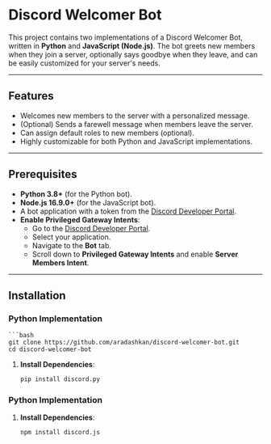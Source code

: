 # Discord Welcomer Bot

This project contains two implementations of a Discord Welcomer Bot, written in **Python** and **JavaScript (Node.js)**. The bot greets new members when they join a server, optionally says goodbye when they leave, and can be easily customized for your server's needs.

---

## Features

- Welcomes new members to the server with a personalized message.
- (Optional) Sends a farewell message when members leave the server.
- Can assign default roles to new members (optional).
- Highly customizable for both Python and JavaScript implementations.

---

## Prerequisites

- **Python 3.8+** (for the Python bot).
- **Node.js 16.9.0+** (for the JavaScript bot).
- A bot application with a token from the [Discord Developer Portal](https://discord.com/developers/applications).
- **Enable Privileged Gateway Intents**:
  - Go to the [Discord Developer Portal](https://discord.com/developers/applications).
  - Select your application.
  - Navigate to the **Bot** tab.
  - Scroll down to **Privileged Gateway Intents** and enable **Server Members Intent**.

---

## Installation

### Python Implementation
    ```bash
    git clone https://github.com/aradashkan/discord-welcomer-bot.git
    cd discord-welcomer-bot

1. **Install Dependencies**:
   ```bash
   pip install discord.py

### Python Implementation

1. **Install Dependencies**:
   ```bash
   npm install discord.js


